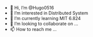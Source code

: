 - 👋 Hi, I’m @Hugo0516
- 👀 I’m interested in Distributed System
- 🌱 I’m currently learning MIT 6.824
- 💞️ I’m looking to collaborate on ...
- 📫 How to reach me ...

<!---
Hugo0516/Hugo0516 is a ✨ special ✨ repository because its `README.md` (this file) appears on your GitHub profile.
You can click the Preview link to take a look at your changes.
--->
